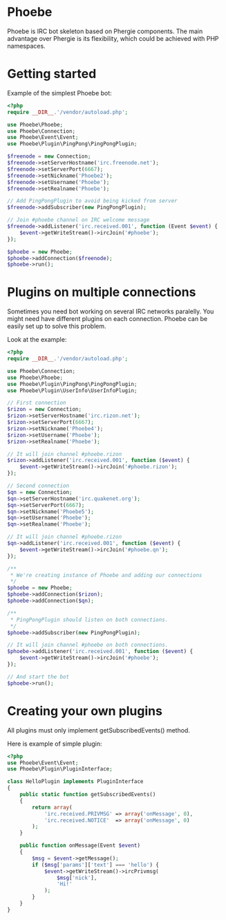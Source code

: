 Phoebe
======

Phoebe is IRC bot skeleton based on Phergie components.
The main advantage over Phergie is its flexibility, which could be achieved with PHP namespaces.

Getting started
===============

Example of the simplest Phoebe bot:
```php
<?php
require __DIR__.'/vendor/autoload.php';

use Phoebe\Phoebe;
use Phoebe\Connection;
use Phoebe\Event\Event;
use Phoebe\Plugin\PingPong\PingPongPlugin;

$freenode = new Connection;
$freenode->setServerHostname('irc.freenode.net');
$freenode->setServerPort(6667);
$freenode->setNickname('Phoebe2');
$freenode->setUsername('Phoebe');
$freenode->setRealname('Phoebe');

// Add PingPongPlugin to avoid being kicked from server
$freenode->addSubscriber(new PingPongPlugin);

// Join #phoebe channel on IRC welcome message
$freenode->addListener('irc.received.001', function (Event $event) {
    $event->getWriteStream()->ircJoin('#phoebe');
});

$phoebe = new Phoebe;
$phoebe->addConnection($freenode);
$phoebe->run();
```

Plugins on multiple connections
=================================

Sometimes you need bot working on several IRC networks paralelly.
You might need have different plugins on each connection. Phoebe can be easily set up to solve this problem.

Look at the example:
```php
<?php
require __DIR__.'/vendor/autoload.php';

use Phoebe\Connection;
use Phoebe\Phoebe;
use Phoebe\Plugin\PingPong\PingPongPlugin;
use Phoebe\Plugin\UserInfo\UserInfoPlugin;

// First connection
$rizon = new Connection;
$rizon->setServerHostname('irc.rizon.net');
$rizon->setServerPort(6667);
$rizon->setNickname('Phoebe4');
$rizon->setUsername('Phoebe');
$rizon->setRealname('Phoebe');

// It will join channel #phoebe.rizon
$rizon->addListener('irc.received.001', function ($event) {
    $event->getWriteStream()->ircJoin('#phoebe.rizon');
});

// Second connection
$qn = new Connection;
$qn->setServerHostname('irc.quakenet.org');
$qn->setServerPort(6667);
$qn->setNickname('Phoebe5');
$qn->setUsername('Phoebe');
$qn->setRealname('Phoebe');

// It will join channel #phoebe.rizon
$qn->addListener('irc.received.001', function ($event) {
    $event->getWriteStream()->ircJoin('#phoebe.qn');
});

/**
 * We're creating instance of Phoebe and adding our connections
 */
$phoebe = new Phoebe;
$phoebe->addConnection($rizon);
$phoebe->addConnection($qn);

/**
 * PingPongPlugin should listen on both connections.
 */
$phoebe->addSubscriber(new PingPongPlugin);

// It will join channel #phoebe on both connections.
$phoebe->addListener('irc.received.001', function ($event) {
    $event->getWriteStream()->ircJoin('#phoebe');
});

// And start the bot
$phoebe->run();
```

Creating your own plugins
=========================

All plugins must only implement getSubscribedEvents() method.

Here is example of simple plugin:
```php
<?php
use Phoebe\Event\Event;
use Phoebe\Plugin\PluginInterface;

class HelloPlugin implements PluginInterface
{
    public static function getSubscribedEvents()
    {
        return array(
            'irc.received.PRIVMSG' => array('onMessage', 0),
            'irc.received.NOTICE'  => array('onMessage', 0)
        );
    }

    public function onMessage(Event $event)
    {
        $msg = $event->getMessage();
        if ($msg['params']['text'] === 'hello') {
            $event->getWriteStream()->ircPrivmsg(
                $msg['nick'],
                'Hi!'
            );
        }
    }
}
```
